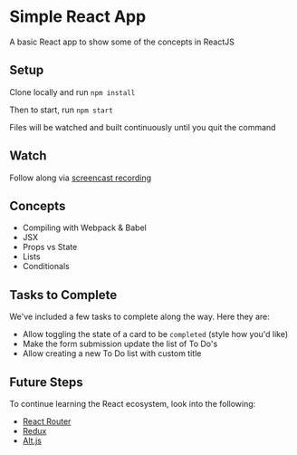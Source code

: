 # Simple React App

A basic React app to show some of the concepts in ReactJS

## Setup

Clone locally and run `npm install`

Then to start, run `npm start`

Files will be watched and built continuously until you quit the command

## Watch

Follow along via [screencast recording](https://youtu.be/TMuE7FP4-TQ)

## Concepts

- Compiling with Webpack & Babel
- JSX
- Props vs State
- Lists
- Conditionals

## Tasks to Complete

We've included a few tasks to complete along the way. Here they are:

- Allow toggling the state of a card to be `completed` (style how you'd like)
- Make the form submission update the list of To Do's
- Allow creating a new To Do list with custom title

## Future Steps

To continue learning the React ecosystem, look into the following:

- [React Router](https://css-tricks.com/learning-react-router/)
- [Redux](http://redux.js.org/docs/advanced/UsageWithReactRouter.html)
- [Alt.js](http://alt.js.org/)
